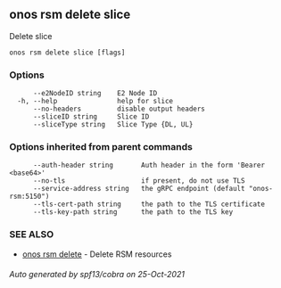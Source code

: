 ## onos rsm delete slice

Delete slice

```
onos rsm delete slice [flags]
```

### Options

```
      --e2NodeID string    E2 Node ID
  -h, --help               help for slice
      --no-headers         disable output headers
      --sliceID string     Slice ID
      --sliceType string   Slice Type {DL, UL}
```

### Options inherited from parent commands

```
      --auth-header string       Auth header in the form 'Bearer <base64>'
      --no-tls                   if present, do not use TLS
      --service-address string   the gRPC endpoint (default "onos-rsm:5150")
      --tls-cert-path string     the path to the TLS certificate
      --tls-key-path string      the path to the TLS key
```

### SEE ALSO

* [onos rsm delete](onos_rsm_delete.md)	 - Delete RSM resources

###### Auto generated by spf13/cobra on 25-Oct-2021
